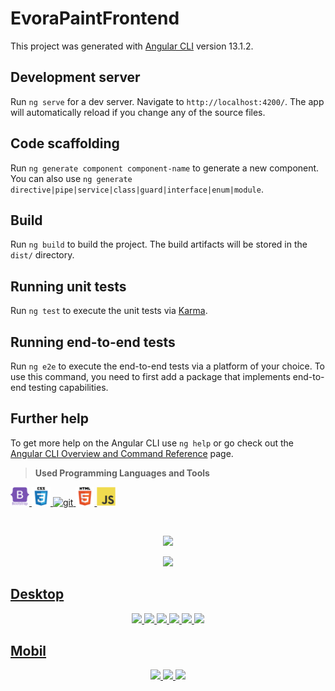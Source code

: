 # EvoraPaintFrontend

This project was generated with [Angular CLI](https://github.com/angular/angular-cli) version 13.1.2.

## Development server

Run `ng serve` for a dev server. Navigate to `http://localhost:4200/`. The app will automatically reload if you change any of the source files.

## Code scaffolding

Run `ng generate component component-name` to generate a new component. You can also use `ng generate directive|pipe|service|class|guard|interface|enum|module`.

## Build

Run `ng build` to build the project. The build artifacts will be stored in the `dist/` directory.

## Running unit tests

Run `ng test` to execute the unit tests via [Karma](https://karma-runner.github.io).

## Running end-to-end tests

Run `ng e2e` to execute the end-to-end tests via a platform of your choice. To use this command, you need to first add a package that implements end-to-end testing capabilities.

## Further help

To get more help on the Angular CLI use `ng help` or go check out the [Angular CLI Overview and Command Reference](https://angular.io/cli) page.

> **Used Programming Languages and Tools**

<p align="left"> <a href="https://getbootstrap.com" target="_blank" rel="noreferrer"> <img src="https://raw.githubusercontent.com/devicons/devicon/master/icons/bootstrap/bootstrap-plain-wordmark.svg" alt="bootstrap" width="30" height="30"/> </a> <a href="https://www.w3schools.com/css/" target="_blank" rel="noreferrer"> <img src="https://raw.githubusercontent.com/devicons/devicon/master/icons/css3/css3-original-wordmark.svg" alt="css3" width="30" height="30"/> </a> <a href="https://git-scm.com/" target="_blank" rel="noreferrer"> <img src="https://www.vectorlogo.zone/logos/git-scm/git-scm-icon.svg" alt="git" width="30" height="30"/> </a> <a href="https://www.w3.org/html/" target="_blank" rel="noreferrer"> <img src="https://raw.githubusercontent.com/devicons/devicon/master/icons/html5/html5-original-wordmark.svg" alt="html5" width="30" height="30"/> </a> <a href="https://developer.mozilla.org/en-US/docs/Web/JavaScript" target="_blank" rel="noreferrer"> <img src="https://raw.githubusercontent.com/devicons/devicon/master/icons/javascript/javascript-original.svg" alt="javascript" width="30" height="30"/> </p>

<br>

<p align="center">
  <img src="https://am4pap001files.storage.live.com/y4mST-fW9gSqwrj1zYWJvKy734FW3saYvTLdQg7b259JiDv-b2rrvmqKOugTUsz7sNakGZpjKflKurE12iVklVvekfWQDLFVGGAQJphHYfEPRDKg1Mb8srJOPr9i66soFmQdu0CbWwNSDurPF0mcAJz6-LNNQMyox4vI08RNnxa8j5IOqouvYkiiSeEH5hhSpKgup966TARXg60mp0Gp21i4OtASNUSK0SbXh16If7vcFQ?encodeFailures=1&width=901&height=601" width="80%" height="auto">
</p>

<p align="center"> 
<img src="https://am4pap001files.storage.live.com/y4makzAPuuH_t7E1sdnzVV3sPhO4XKVn02-YO2RmNhMgQQGwdsyiksX_HgKyDsi_3M40Z7n1FTFY_RUk98cbMTPv9yfOI_126lv03LlcajmfXW0CNESW5KnqA33TsSmJonwXVuv8frjPMVNYN4p5vK_rUssHZTYyexEdeVXcALR9c8VESjkuwIMrpp-FGz3XklF1b7NP_onbcsWGujKXi9uENrVhNEOWniMPUYtY8HBRro?encodeFailures=1&width=850&height=601" width="80%" height="auto"> </p>

## Desktop
<p align="center"> 
<span>
<img src="https://am4pap001files.storage.live.com/y4mlCMsxtPBbXYZ777ZoY7FTDhigaJB8cQaH0ZIgz7rO29pQJICHks5gP0dgtcLGptWb3c9aDuwx0FcCh_6ROaAr32cItz9GampEz-L553bkhHY5kK_uIwUDxKkePPti4C2p0YxWVCQLs6Gbo79-lIDgnyBZn-C3tUv-tEbULLHkG8l1G_nX4pCC4lDTwxUpONZZLzyVrBqdASLoWwqQDrOKSc1gCEKTtxwkf48SQb9iIA?encodeFailures=1&width=1324&height=601" width="40%" height="auto"></span>
<span>
<img src="https://am4pap001files.storage.live.com/y4m-mqx_dMosY3EYJ7MOGN-uNYBjOz01Iq4uS3PWuw0LQJC_KmjL01tU5zZLTuh1Q7ZOsI4Eep0NYLISYSQcblf1BcGOgg0fANCMF5kWZu-1crtbAN0IUVY3obftF0GC1UnPFA3QwzHmRBLRZlJNDY0Qd3GNAt5DkFOEUUOizfH2-Zb_G667aMiQ6Bu3Np8p6nV1b3y30szeqLc8lXbKQU5pW0cDNGC3UOg6eIP8xH5ELU?encodeFailures=1&width=1314&height=601" width="40%" height="auto"></span>
<span>
<img src="https://am4pap001files.storage.live.com/y4mItGXpekbuNxrColBtWZuZjoOPCU3wysslqEAGQpS5Z7xMOaApDA994ds1Mf0flp_UW0jJwP0ojxyoqIw9vKTJ7flvDpxZVs_5mlJmNms_LZN4DGFiW7_-5lqyRlp_rtqIRw-m4qG9Tu5Fp7xdbeSjtYmpGxx9p_X6YegFbbnF2koyd6K3MRhyfK1KDUidFKp_lByxvIC8vuvAaGi6CJyjvsnioiWpu62HC59PDHzHK8?encodeFailures=1&width=1347&height=563" width="40%" height="auto"></span>
<span>
<img src="https://am4pap001files.storage.live.com/y4mKxtg8Pj6WuHOXJeM_OpMqo75gb7hmH8980AT9isHhewesvCfAuur1O7xqBolGv4oVS16lotJAKNG4BAAT0jqeJVlmrpMrjlE1XtTjH12WjqYDIK7MZKE746KFT_eLoeqIN8ftAn2Z8hZk5R5sSufq_DqP9Xq_dpDovkGoP6bGQiJFt6P00PYNRheQ2QEaDl_7N96untklzsBRdbAa89SZUYA2XG4tcQf1AwDMyVSlRo?encodeFailures=1&width=1314&height=601" width="40%" height="auto"></span>
<span>
<img src="https://am4pap001files.storage.live.com/y4mL-vIAR6w44e4w5cEvm01fs2EnkSFcPbW2caSWI-DEt3K4ZIGgWUlBJvHWQvcOFA260-mwSV5u8i3T9IbH9ZaAqZe-E9hwiQRgbcslSWr7jH6WUpt6ptAEdSjEO5wrfV9O6HRcVkJ7KVKYYgu09wRRr1FyOnTKjMZbBk-diFW2ntXaCopOLMWtNiPEtYssGBH6tCrf84lYgJRRiOAzRy57yFfCO4jDy8HsUMjw9PK5uk?encodeFailures=1&width=1196&height=601" width="40%" height="auto"></span>
<span>
<img src="https://am4pap001files.storage.live.com/y4mRRwsUzxzJxDYPlOMFB_dS_656k2eC-cQY8RjWXYePacqnSeQhWrJ_S4_ReBAWsQPx-7XHHss69ZxjSHDHYPLOPnGqruNDeptBl9hhFVsJCykxvxprTwC_q2gDBC_wwFRKKhkmovb-LJzLotE11aOUP1cnq0VX7Tu-lfCvs9Kmd8r7vpwG8mToz9ig-4TmXCA2c87ECP0mEDCw5PWNQVTB9_7VMYxfWNERF9qOivRAj0?encodeFailures=1&width=819&height=546" width="40%" height="auto"></span>
</p>

## Mobil
<p align="center"> 
<span>
<img src="https://am4pap001files.storage.live.com/y4mzC7x4FLvWvH31nZkeXhhvIZcCovNkoE3_UrwtpGbu1Vi7B7MCOwDUCO1uvchHWoJ3l9mHeabMn0V01YXbFlGz5lih38nGHhVhuEgCW1TkDANk2CzrSbc3c6uXNcVUdW4IUhCMv5-ztm_HKEbbXu8ytV1r36g0ZLLOKjnUzKHl_gK-OwB-3-cycvhUvPUzzeRmrddn-Hskzsi6DCsqlhnjOkQ82tR2zDfhUmhR8ZBcGk?encodeFailures=1&width=275&height=601" width="26.5%" height="auto"></span>
<span>
<img src="https://am4pap001files.storage.live.com/y4m0tYaN4YcpxWp-VpPGVQm8wOspISc82PaaMH_HFibboJ9_TM7_qLpgkX2vOtahE9FRq9LmQtJVCZU-388e6rYNlIorlAOoeMOenpmp_5wRVDDznDegmN8wfvQclDkv23TkI0fo7BDza0gqwdibB0ibOmpK8SqPcO1SWiGQACBAd9_FYrkDybwg1Rk73ErAKkIPez4O9tEWe6PnNfaiK9gSfYCmTTLlHBdVwSOCQ5PzC0?encodeFailures=1&width=276&height=601" width="26.5%" height="auto"></span>
<span>
<img src="https://am4pap001files.storage.live.com/y4mpAxJdohQeG6I4dUfGvrITPgEbcJjMqE7iibHGKlgSPBefOxq3bgUP5ePuA5ExVtZgbu173Jq3K7IayLfT_880cUSoDzOgJl4PIEYacmiDQi30zKYvE7LY_DL1Sk4IjOEsyzmScPqU5v-D3y2m2sny4U7B8RCI6cGTIJfV22nfC_ofxsQ39UkrETTVLHjKn5smjrsIg2tfpywTJvG4l9cou661qT3-8S5XUnMCPoFKYk?encodeFailures=1&width=278&height=601" width="26.5%" height="auto"></span>
</p>
